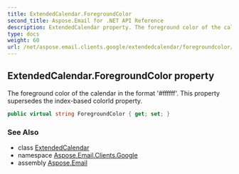 ```yaml
---
title: ExtendedCalendar.ForegroundColor
second_title: Aspose.Email for .NET API Reference
description: ExtendedCalendar property. The foreground color of the calendar in the format ffffff. This property supersedes the indexbased colorId property
type: docs
weight: 60
url: /net/aspose.email.clients.google/extendedcalendar/foregroundcolor/
---
```

## ExtendedCalendar.ForegroundColor property

The foreground color of the calendar in the format '#ffffff'. This property supersedes the index-based colorId property.

```csharp
public virtual string ForegroundColor { get; set; }
```

### See Also

* class [ExtendedCalendar](../)
* namespace [Aspose.Email.Clients.Google](../../extendedcalendar/)
* assembly [Aspose.Email](../../../)


